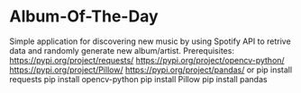 # Album-Of-The-Day

Simple application for discovering new music by using Spotify API to retrive data and randomly generate new album/artist.
Prerequisites:
https://pypi.org/project/requests/
https://pypi.org/project/opencv-python/
https://pypi.org/project/Pillow/
https://pypi.org/project/pandas/
or
pip install requests
pip install opencv-python
pip install Pillow
pip install pandas
